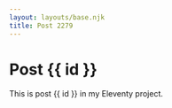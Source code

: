 ```yaml
---
layout: layouts/base.njk
title: Post 2279
---
```


# Post {{ id }}

This is post {{ id }} in my Eleventy project.

